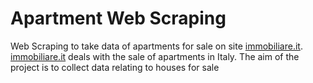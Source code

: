 # Apartment Web Scraping

Web Scraping to take data of apartments for sale on site [immobiliare.it](immobiliare.it). 
[immobiliare.it](immobiliare.it) deals with the sale of apartments in Italy. The aim of the project is to collect data relating to houses for sale
